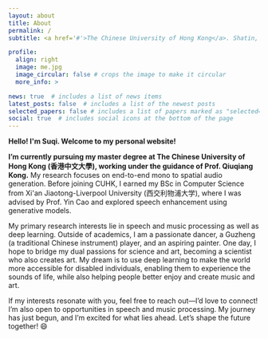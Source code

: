```yaml
---
layout: about
title: About
permalink: /
subtitle: <a href='#'>The Chinese University of Hong Kong</a>. Shatin, Hong Kong. 

profile:
  align: right
  image: me.jpg
  image_circular: false # crops the image to make it circular
  more_info: >

news: true  # includes a list of news items
latest_posts: false  # includes a list of the newest posts
selected_papers: false # includes a list of papers marked as "selected={true}"
social: true  # includes social icons at the bottom of the page
---
```


**Hello! I'm Suqi. Welcome to my personal website!**

**I’m currently pursuing my master degree at The Chinese University of Hong Kong (香港中文大學), working under the guidance of Prof. Qiuqiang Kong.** My research focuses on end-to-end mono to spatial audio generation. Before joining CUHK, I earned my BSc in Computer Science from Xi'an Jiaotong-Liverpool University (西交利物浦大学), where I was advised by Prof. Yin Cao and explored speech enhancement using generative models.

My primary research interests lie in speech and music processing as well as deep learning. Outside of academics, I am a passionate dancer, a Guzheng (a traditional Chinese instrument) player, and an aspiring painter. One day, I hope to bridge my dual passions for science and art, becoming a scientist who also creates art. My dream is to use deep learning to make the world more accessible for disabled individuals, enabling them to experience the sounds of life, while also helping people better enjoy and create music and art.

If my interests resonate with you, feel free to reach out—I’d love to connect! I’m also open to opportunities in speech and music processing. My journey has just begun, and I’m excited for what lies ahead. Let’s shape the future together! :smile:
